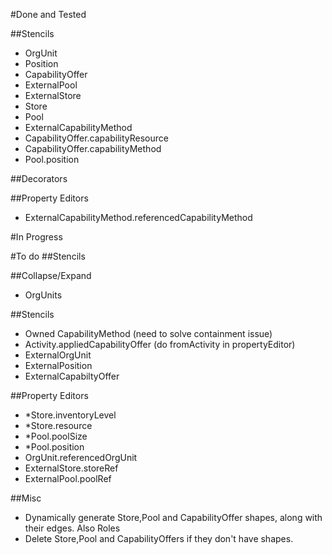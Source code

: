 #Done and Tested

##Stencils
 - OrgUnit
 - Position
 - CapabilityOffer
 - ExternalPool
 - ExternalStore
 - Store
 - Pool
 - ExternalCapabilityMethod
 - CapabilityOffer.capabilityResource
 - CapabilityOffer.capabilityMethod
 - Pool.position
 
##Decorators
 
##Property Editors
 - ExternalCapabilityMethod.referencedCapabilityMethod

#In Progress

#To do
##Stencils
 
##Collapse/Expand
 - OrgUnits
 
##Stencils
 - Owned CapabilityMethod (need to solve containment issue)
 - Activity.appliedCapabilityOffer (do fromActivity in propertyEditor)
 - ExternalOrgUnit
 - ExternalPosition
 - ExternalCapabiltyOffer

##Property Editors
 - *Store.inventoryLevel
 - *Store.resource
 - *Pool.poolSize
 - *Pool.position
 - OrgUnit.referencedOrgUnit
 - ExternalStore.storeRef
 - ExternalPool.poolRef
 
 
##Misc
 - Dynamically generate Store,Pool and CapabilityOffer shapes, along with their edges. Also Roles
 - Delete Store,Pool and CapabilityOffers if they don't have shapes. 

